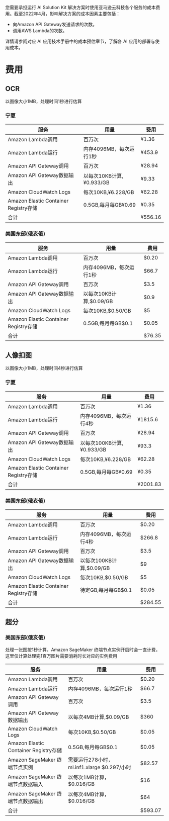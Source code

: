 您需要承担运行 AI Solution Kit 解决方案时使用亚马逊云科技各个服务的成本费用。截至2022年4月，影响解决方案的成本因素主要包括：

- 向Amazon API Gateway发送请求的次数。
- 调用AWS Lambda的次数。

详情请参阅对应 AI 应用技术手册中的成本预估章节，了解各 AI 应用的部署与使用成本。

# 费用
## OCR
以图像大小1MB，处理时间1秒进行估算
### 宁夏
| 服务                                  | 用量                  | 费用      |
|-------------------------------------|---------------------|---------|
| Amazon Lambda调用                     | 百万次                 | ¥1.36   |
| Amazon Lambda运行                     | 内存4096MB，每次运行1秒     | ¥453.9  |
| Amazon API Gateway调用                | 百万次                 | ¥28.94  |
| Amazon API Gateway数据输出              | 以每次10KB计算,¥0.933/GB | ¥9.33   |
| Amazon CloudWatch Logs              | 每次10KB,¥6.228/GB    | ¥62.28  |
| Amazon Elastic Container Registry存储 | 0.5GB,每月每GB¥0.69    | ¥0.35   |
| 合计                                  |   | ¥556.16 |

### 美国东部(俄亥俄)
| 服务                                  | 用量                 | 费用     |
|-------------------------------------|--------------------|--------|
| Amazon Lambda调用                     | 百万次                | $0.20  |
| Amazon Lambda运行                     | 内存4096MB，每次运行1秒    | $66.7  |
| Amazon API Gateway调用                | 百万次                | $3.5   |
| Amazon API Gateway数据输出              | 以每次10KB计算,$0.09/GB | $0.9   |
| Amazon CloudWatch Logs              | 每次10KB,$0.50/GB    | $5     |
| Amazon Elastic Container Registry存储 | 0.5GB,每月每GB$0.1    | $0.05  |
| 合计                                  |   | $76.35 |

## 人像扣图
以图像大小1MB，处理时间4秒进行估算
### 宁夏
| 服务 | 用量                   | 费用       |
| ---- |----------------------|----------|
|Amazon Lambda调用 | 百万次                  | ¥1.36    |
|Amazon Lambda运行| 内存4096MB，每次运行4秒      | ¥1815.6  |
|Amazon API Gateway调用| 百万次                  | ¥28.94   |
|Amazon API Gateway数据输出| 以每次100KB计算,¥0.933/GB | ¥93.3    |
|Amazon CloudWatch Logs| 每次10KB,¥6.228/GB     | ¥62.28   |
|Amazon Elastic Container Registry存储| 0.5GB,每月每GB¥0.69     | ¥0.35    |
| 合计                                  |   | ¥2001.83 |

### 美国东部(俄亥俄)
| 服务                                  | 用量                  | 费用      |
|-------------------------------------|---------------------|---------|
| Amazon Lambda调用                     | 百万次                 | $0.20   |
| Amazon Lambda运行                     | 内存4096MB，每次运行4秒     | $266.8  |
| Amazon API Gateway调用                | 百万次                 | $3.5    |
| Amazon API Gateway数据输出              | 以每次100KB计算,$0.09/GB | $9      |
| Amazon CloudWatch Logs              | 每次10KB,$0.50/GB     | $5      |
| Amazon Elastic Container Registry存储 | 待定GB,每月每GB$0.1      | $0.05   |
| 合计                                  |   | $284.55 |

## 超分
### 美国东部(俄亥俄)
处理一张图按1秒计算，Amazon SageMaker 终端节点实例开启时会一直计费，这里仅计算处理完1百万图片需要消耗时长对应的实例费用

| 服务                                  | 用量                                 | 费用      |
|-------------------------------------|------------------------------------|---------|
| Amazon Lambda调用                     | 百万次                                | $0.20   |
| Amazon Lambda运行                     | 内存4096MB，每次运行1秒                    | $66.7   |
| Amazon API Gateway调用                | 百万次                                | $3.5    |
| Amazon API Gateway数据输出              | 以每次4MB计算,$0.09/GB                  | $360    |
| Amazon CloudWatch Logs              | 每次10KB,$0.50/GB                    | $0.05   |
| Amazon Elastic Container Registry存储 | 0.5GB,每月每GB$0.1                    | $0.05   |
| Amazon SageMaker 终端节点实例           | 需要运行278小时，ml.inf1.xlarge $0.297/小时 | $82.57  |
| Amazon SageMaker 终端节点数据输入         | 以每次1MB计算，$0.016/GB                 | $16     |
| Amazon SageMaker 终端节点数据输出         | 以每次4MB计算，$0.016/GB                 | $64     |
| 合计                                  |   | $593.07 |
